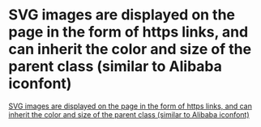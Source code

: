 # SVG images are displayed on the page in the form of https links, and can inherit the color and size of the parent class (similar to Alibaba iconfont)
[SVG images are displayed on the page in the form of https links, and can inherit the color and size of the parent class (similar to Alibaba iconfont)](https://aiwithcloud.com/2022/09/19/svg_images_are_displayed_on_the_page_in_the_form_of_https_links_and_can_inherit_the_color_and_size_of_the_parent_class_similar_to_alibaba_iconfont/)